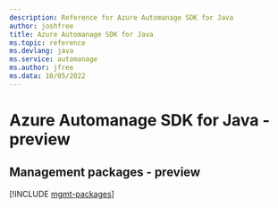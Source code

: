 ```yaml
---
description: Reference for Azure Automanage SDK for Java
author: joshfree
title: Azure Automanage SDK for Java
ms.topic: reference
ms.devlang: java
ms.service: automanage
ms.author: jfree
ms.data: 10/05/2022
---
```

# Azure Automanage SDK for Java - preview

## Management packages - preview
[!INCLUDE [mgmt-packages](automanage-mgmt-index.md)]